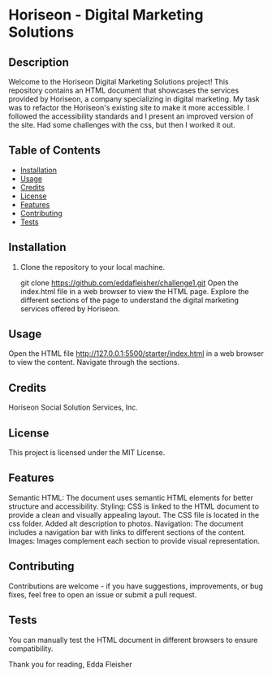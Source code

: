 # Horiseon - Digital Marketing Solutions

## Description

Welcome to the Horiseon Digital Marketing Solutions project! This repository contains an HTML document that showcases the services provided by Horiseon, a company specializing in digital marketing. My task was to refactor the Horiseon's existing site to make it more accessible. I followed the accessibility standards and I present an improved version of the site. Had some challenges with the css, but then I worked it out.


## Table of Contents

- [Installation](##installation)
- [Usage](##usage)
- [Credits](##credits)
- [License](##license)
- [Features](##features)
- [Contributing](##contributing)
- [Tests](##tests)

## Installation

1. Clone the repository to your local machine.

   git clone https://github.com/eddafleisher/challenge1.git
Open the index.html file in a web browser to view the HTML page.
Explore the different sections of the page to understand the digital marketing services offered by Horiseon.


## Usage

Open the HTML file http://127.0.0.1:5500/starter/index.html in a web browser to view the content.
Navigate through the sections.

## Credits

Horiseon Social Solution Services, Inc.

## License

This project is licensed under the MIT License.

## Features

Semantic HTML: The document uses semantic HTML elements for better structure and accessibility.
Styling: CSS is linked to the HTML document to provide a clean and visually appealing layout. The CSS file is located in the css folder.
Added alt description to photos.
Navigation: The document includes a navigation bar with links to different sections of the content.
Images: Images complement each section to provide visual representation.

## Contributing

Contributions are welcome - if you have suggestions, improvements, or bug fixes, feel free to open an issue or submit a pull request.

## Tests
 
 You can manually test the HTML document in different browsers to ensure compatibility.

 Thank you for reading,
 Edda Fleisher
